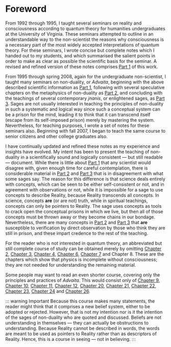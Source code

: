 # Foreword

From 1992 through 1995, I taught several seminars on reality and consciousness according to quantum theory for humanities undergraduates at the University of Virginia. These seminars attempted to outline in an understandable way to the non-scientist the reasons why consciousness is a necessary part of the most widely accepted interpretations of quantum theory. For these seminars, I wrote concise but complete notes which I handed out to my students, and which summarised the salient points in order to make as clear as possible the scientific basis for the seminar. A revised and refined version of these notes comprises [Part 1](/part-1-quantum-theory-consciousness/) of this work. 

From 1995 through spring 2008, again for the undergraduate non-scientist, I taught many seminars on non-duality, or *Advaita*, beginning with the above described scientific information as [Part 1](/part-1-quantum-theory-consciousness/), following with several speculative chapters on the metaphysics of non-duality as [Part 2](/part-2-metaphysics-non-duality/), and concluding with the teachings of several contemporary *jnanis*, or enlightened sages, as [Part 3](/end-suffering-discover-true-nature/). Sages are not usually interested in teaching the principles of non-duality in such a systematic and logical way since such a conceptual system can be a prison for the mind, leading it to think that it can transcend itself (escape from its self-imposed prison) merely by mastering the system. Nevertheless, for teaching purposes, I wrote a set of notes for these seminars also. Beginning with fall 2007, I began to teach the same course to senior citizens and other college graduates also. 

I have continually updated and refined these notes as my experience and insights have evolved. My intent has been to present the teaching of non-duality in a scientifically sound and logically consistent — but still readable — document. While there is little about [Part 1](/part-1-quantum-theory-consciousness/) that any scientist would disagree with, given enough time for careful contemplation, there is considerable material in [Part 2](/part-2-metaphysics-non-duality/) and [Part 3](/part-3-end-suffering-discover-true-nature/) that is in disagreement with what some sages say. The reason for this difference is that science deals entirely with concepts, which can be seen to be either self-consistent or not, and in agreement with observations or not, while it is impossible for a sage to use concepts to describe Reality, because Reality transcends all concepts. In science, concepts **are** (or are not) truth, while in spiritual teachings, concepts can only be pointers to Reality. The sage uses concepts as tools to crack open the conceptual prisons in which we live, but then all of those concepts must be thrown away or they become chains in our bondage. Nevertheless, there are many concepts in [Part 2](/part-2-metaphysics-non-duality/) and [Part 3](/part-3-end-suffering-discover-true-nature/) that **are** susceptible to verification by direct observation by those who think they are still in prison, and these impart credence to the rest of the teaching. 

For the reader who is not interested in quantum theory, an abbreviated but still complete course of study can be obtained merely by omitting [Chapter 2](/chapter-2-classical-physics-newton-einstein/), [Chapter 3](/chatper-3-quantum-physics/), [Chapter 4](/chapter-4-waves-interference/), [Chapter 6](/chapter-6-what-does-quantum-theory-mean/), [Chapter 7](/chapter-7-summary-critique-amit-goswami-interpretation-quantum-theory-within-monistic-idealism/) and Chapter 8. These are the chapters which show that physics is incomplete without consciousness; they are not needed for understanding the remaining material. 

Some people may want to read an even shorter course, covering only the principles and practices of *Advaita*. This would consist only of [Chapter 9](/chapter-9-perceiving-conceptualising/), [Chapter 10](/chapter-10-teaching-non-duality/), [Chapter 11](/chapter-11-functioning-mind/), [Chapter 12](/chapter-12-space-time-causality-destiny/), [Chapter 20](/chapter-20-understanding-direct-seeing/), [Chapter 21](/chapter-21-resistance-clinging-acceptance/), [Chapter 22](/chapter-22-disidentification-from-attachment-aversion/), [Chapter 23](/chapter-23-disidentification-through-inquiry/), [Chapter 24](/chapter-24-disidentification-through-meditation/) and [Chapter 26](/chapter-26-very-short-summary/). 

::: warning Important
Because this course makes many statements, the reader might think that it comprises a new belief system, either to be adopted or rejected. However, that is not my intention nor is it the intention of the sages of non-duality who are quoted and discussed. Beliefs are not understanding in themselves — they can actually be obstructions to understanding. Because Reality cannot be described in words, the words are meant to be used as pointers to Reality rather than as descriptors of Reality. Hence, this is a course in seeing — not in believing.
:::